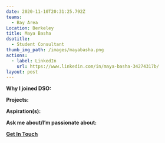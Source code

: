 ```yaml
---
date: 2020-11-10T20:31:25.792Z
teams:
  - Bay Area
Location: Berkeley
title: Maya Basha
dsotitle:
  - Student Consultant
thumb_img_path: /images/mayabasha.png
actions:
  - label: LinkedIn
    url: https://www.linkedin.com/in/maya-basha-34274317b/
layout: post
---
```

**Why I joined DSO:**

**Projects:**

**Aspiration(s):**

**Ask me about/I’m passionate about:** 

**[Get In Touch](mailto:mayabasha@dsoglobal.org)**